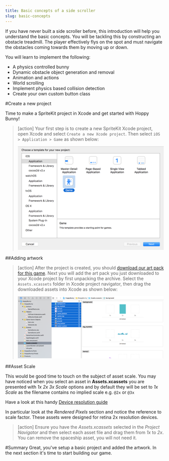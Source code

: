 ```yaml
---
title: Basic concepts of a side scroller
slug: basic-concepts
---
```


If you have never built a side scroller before, this introduction will help you understand the basic concepts. You will be tackling this by constructing an obstacle treadmill.  The player effectively flys on the spot and must navigate the obstacles coming towards them by moving up or down.

You will learn to implement the following:

- A physics controlled bunny
- Dynamic obstacle object generation and removal
- Animation and actions
- World scrolling
- Implement physics based collision detection
- Create your own custom button class

#Create a new project

Time to make a SpriteKit project in Xcode and get started with Hoppy Bunny!

> [action]
> Your first step is to create a new SpriteKit Xcode project, open Xcode and select `Create a new Xcode project`. Then select `iOS > Application > Game` as shown below:
>
> ![Select New game project](../Tutorial-Images/xcode_new_project.png)

##Adding artwork

> [action]
> After the project is created, you should [download our art pack for this game](https://github.com/MakeSchool-Tutorials/Hoppy-Bunny-SpriteKit-Swift/raw/master/assets.zip).
> Next you will add the art pack you just downloaded to your Xcode project by first unpacking the archive.
> Select the `Assets.xcassets` folder in Xcode project navigator, then drag the downloaded assets into Xcode as shown below:
>
> ![Dragging assets into project](../Tutorial-Images/xcode_add_artwork.png)

##Asset Scale

This would be good time to touch on the subject of asset scale. You may have noticed when you select an asset in **Assets.xcassets** you are presented with *1x 2x 3x Scale* options and by default they will be set to *1x Scale* as the filename contains no implied scale e.g. `@2x` or `@3x`

Have a look at this handy [Device resolution guide](http://www.paintcodeapp.com/news/ultimate-guide-to-iphone-resolutions)

In particular look at the *Rendered Pixels* section and notice the reference to scale factor.  These assets were designed for retina 2x resolution devices.

> [action]
> Ensure you have the *Assets.xcassets* selected in the *Project Navigator* and then select each asset file and drag them from *1x* to *2x*.
> You can remove the spaceship asset, you will not need it.

#Summary
Great, you've setup a basic project and added the artwork. In the next section it's time to start building our game.
